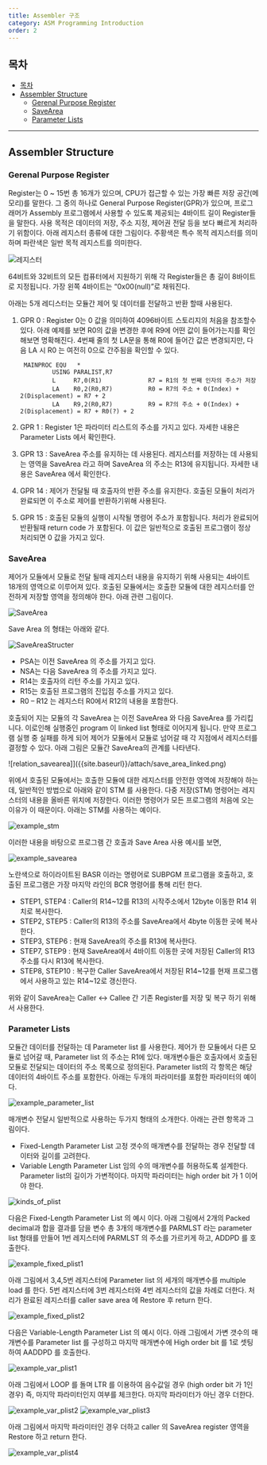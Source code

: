 ```yaml
---
title: Assembler 구조
category: ASM Programming Introduction
order: 2
---
```


## 목차

- [목차](#목차)
- [Assembler Structure](#assembler-structure)
  - [Gerenal Purpose Register](#gerenal-purpose-register)
  - [SaveArea](#savearea)
  - [Parameter Lists](#parameter-lists)

----

## Assembler Structure
### Gerenal Purpose Register
Register는 0 ~ 15번 총 16개가 있으며, CPU가 접근할 수 있는 가장 빠른 저장 공간(메모리)를 말한다. 그 중의 하나로 General Purpose Register(GPR)가 있으며, 프로그래머가 Assembly 프로그램에서 사용할 수 있도록 제공되는 4바이트 길이 Register들을 말한다. 사용 목적은 데이터의 저장, 주소 지정, 제어권 전달 등을 보다 빠르게 처리하기 위함이다. 아래 레지스터 종류에 대한 그림이다. 주황색은 특수 목적 레지스터를 의미하며 파란색은 일반 목적 레지스트를 의미한다.

![레지스터]({{site.baseurl}}/attach/register.png)

64비트와 32비트의 모든 컴퓨터에서 지원하기 위해 각 Register들은 총 길이 8바이트로 지정됩니다. 가장 왼쪽 4바이트는 “0x00(null)”로 채워진다.

아래는 5개 레디스터는 모듈간 제어 및 데이터를 전달하고 반환 할때 사용된다.

1. GPR 0 : Register 0는 0 값을 의미하여 4096바이트 스토리지의 처음을 참조할수 있다. 아래 예제를 보면 R0의 값을 변경한 후에 R9에 어떤 값이 들어가는지를 확인해보면 명확해진다. 4번째 줄의 첫 LA문을 통해 R0에 들어간 값은 변경되지만, 다음 LA 시 R0 는 여전히 0으로 간주됨을 확인할 수 있다.

        MAINPROC EQU   *
                USING PARALIST,R7
                L     R7,0(R1)             R7 = R1의 첫 번째 인자의 주소가 저장
                LA    R0,2(R0,R7)          R0 = R7의 주소 + 0(Index) + 2(Displacement) = R7 + 2
                LA    R9,2(R0,R7)          R9 = R7의 주소 + 0(Index) + 2(Displacement) = R7 + R0(?) + 2

 1. GPR 1 : Register 1은 파라미터 리스트의 주소를 가지고 있다. 자세한 내용은 Parameter Lists 에서 확인한다.

 2. GPR 13 : SaveArea 주소를 유지하는 데 사용된다. 레지스터를 저장하는 데 사용되는 영역을 SaveArea 라고 하며 SaveArea 의 주소는 R13에 유지됩니다. 자세한 내용은  SaveArea 에서 확인한다.

 3. GPR 14 : 제어가 전달될 때 호출자의 반환 주소를 유지한다. 호출된 모듈이 처리가 완료되면 이 주소로 제어를 반환하기위해 사용된다. 

 4. GPR 15 : 호출된 모듈의 실행이 시작될 명령어 주소가 포함됩니다. 처리가 완료되어 반환될때 return code 가 포함된다. 이 값은 일반적으로 호출된 프로그램이 정상 처리되면 0 값을 가지고 있다.

### SaveArea
제어가 모듈에서 모듈로 전달 될때 레지스터 내용을 유지하기 위해 사용되는 4바이트 18개의 영역으로 이루어져 있다.
호출된 모듈에서는 호출한 모듈에 대한 레지스터를 안전하게 저장할 영역을 정의해야 한다. 아래 관련 그림이다.

![SaveArea]({{site.baseurl}}/attach/define_save_area.png)

Save Area 의 형태는 아래와 같다.

![SaveAreaStructer]({{site.baseurl}}/attach/save_area_str.png)

* PSA는 이전 SaveArea 의 주소를 가지고 있다.
* NSA는 다음 SaveArea 의 주소를 가지고 있다.
* R14는 호출자의 리턴 주소를 가지고 있다.
* R15는 호출된 프로그램의 진입점 주소를 가지고 있다.
* R0 – R12 는 레지스터 R0에서 R12의 내용을 포함한다.

호출되어 지는 모듈의 각 SaveArea 는 이전 SaveArea 와 다음 SaveArea 를 가리킵니다. 이로인해 실행중인 program 이 linked list 형태로 이어지게 됩니다. 만약 프로그램 실행 중 실패를 하게 되어 제어가 모듈에서 모듈로 넘어갈 때 각 지점에서 레지스터를 결정할 수 있다. 아래 그림은 모듈간 SaveArea의 관계를 나타낸다.

![relation_savearea]]({{site.baseurl}}/attach/save_area_linked.png)

위에서 호출된 모듈에서는 호출한 모듈에 대한 레지스터를 안전한 영역에 저장해야 하는데, 일반적인 방법으로 아래와 같이 STM 를 사용한다. 다중 저장(STM) 명령어는 레지스터의 내용을 올바른 위치에 저장한다. 이러한 명령어가 모든 프로그램의 처음에 오는 이유가 이 때문이다. 아래는 STM를 사용하는 예이다.

![example_stm]({{site.baseurl}}/attach/save_area_stm.png)

이러한 내용을 바탕으로 프로그램 간 호출과 Save Area 사용 예시를 보면,

![example_savearea]({{site.baseurl}}/attach/example_save_area.png)

노란색으로 하이라이트된 BASR 이라는 명령어로 SUBPGM 프로그램을 호출하고, 호출된 프로그램은 가장 마지막 라인의 BCR 명령어를 통해 리턴 한다. 
- STEP1, STEP4 : Caller의 R14~12를 R13의 시작주소에서 12byte 이동한 R14 위치로 복사한다.
- STEP2, STEP5 : Caller의 R13의 주소를 SaveArea에서 4byte 이동한 곳에 복사한다.
- STEP3, STEP6 : 현재 SaveArea의 주소를 R13에 복사한다. 
- STEP7, STEP9 : 현재 SaveArea에서 4바이트 이동한 곳에 저장된 Caller의 R13 주소를 다시 R13에 복사한다.
- STEP8, STEP10 : 복구한 Caller SaveArea에서 저장된 R14~12를 현재 프로그램에서 사용하고 있는 R14~12로 갱신한다.

위와 같이 SaveArea는 Caller <-> Callee 간 기존 Register를 저장 및 복구 하기 위해서 사용한다. 

### Parameter Lists
모듈간 데이터를 전달하는 데 Parameter list 를 사용한다. 제어가 한 모듈에서 다른 모듈로 넘어갈 때, Parameter list 의 주소는 R1에 있다. 매개변수들은 호출자에서 호출된 모듈로 전달되는 데이터의 주소 목록으로 정의된다.
Parameter list의 각 항목은 해당 데이터의 4바이트 주소를 포함한다. 아래는 두개의 파라미터를 포함한 파라미터의 예이다.

![example_parameter_list]({{site.baseurl}}/attach/parameter_list.png)

매개변수 전달시 일반적으로 사용하는 두가지 형태의 소개한다. 아래는 관련 항목과 그림이다.
- Fixed-Length Parameter List
고정 갯수의 매개변수를 전달하는 경우 전달할 데이터와 길이를 고려한다. 
- Variable Length Parameter List
임의 수의 매개변수를 허용하도록 설계한다. Parameter list의 길이가 가변적이다. 마지막 파라미터는 high order bit 가 1 이어야 한다.

![kinds_of_plist]({{site.baseurl}}/attach/fixed_var_parameter_list.png)

다음은 Fixed-Length Parameter List 의 예시 이다.
아래 그림에서 2개의 Packed decimal과 합을 결과를 담을 변수 총 3개의 매개변수를 PARMLST 라는 parameter list 형태를 만들어 1번 레지스터에 PARMLST 의 주소를 가르키게 하고, ADDPD 를 호출한다. 

![example_fixed_plist1]({{site.baseurl}}/attach/example_fixed_parameter_list_1.png)

아래 그림에서 3,4,5번 레지스터에 Parameter list 의 세개의 매개변수를 multiple load 를 한다. 5번 레지스터에 3번 레지스터와 4번 레지스터의 값을 차례로 더한다. 처리가 완료된 레지스터를 caller save area 에 Restore 후 return 한다.

![example_fixed_plist2]({{site.baseurl}}/attach/example_fixed_parameter_list_2.png)

다음은 Variable-Length Parameter List 의 예시 이다.
아래 그림에서 가변 갯수의 매개변수를 Parameter list 를 구성하고 마지막 매개변수에 High order bit 를 1로 셋팅하여 AADDPD 를 호출한다.

![example_var_plist1]({{site.baseurl}}/attach/example_var_parameter_list1.png)

아래 그림에서  LOOP 를 돌며 LTR 를 이용하여 음수값일 경우 (high order bit 가 1인 경우) 즉, 마지막 파라미터인지 여부를 체크한다. 마지막 파라미터가 아닌 경우 더한다.

![example_var_plist2]({{site.baseurl}}/attach/example_var_parameter_list2.png)
![example_var_plist3]({{site.baseurl}}/attach/example_var_parameter_list3.png)

아래 그림에서  마지막 파라미터인 경우 더하고 caller 의 SaveArea register 영역을 Restore 하고 return 한다.

![example_var_plist4]({{site.baseurl}}/attach/example_var_parameter_list4.png)




